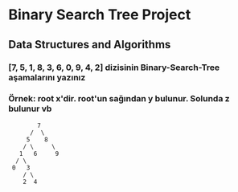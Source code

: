 # Binary Search Tree Project

## Data Structures and Algorithms

### [7, 5, 1, 8, 3, 6, 0, 9, 4, 2] dizisinin Binary-Search-Tree aşamalarını yazınız

### Örnek: root x'dir. root'un sağından y bulunur. Solunda z bulunur vb

            7
          /  \
         5    8
        / \     \
       1   6     9
      / \       
     0   3
        / \
        2  4
